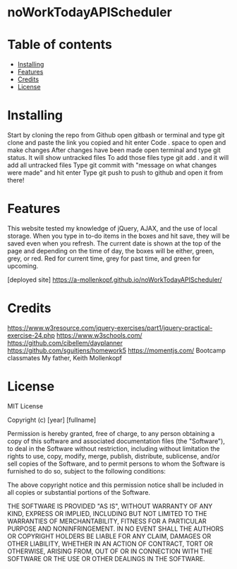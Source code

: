 # noWorkTodayAPIScheduler


# Table of contents

* [Installing](#Installing)
* [Features](#Features)
* [Credits](#Credits)
* [License](#License)

# Installing 

Start by cloning the repo from Github 
open gitbash or terminal and type git clone and paste the link you copied and hit enter
Code . space to open and make changes
After changes have been made open terminal and type git status. It will show untracked files
To add those files type git add . and it will add all untracked files
Type git commit with "message on what changes were made" and hit enter
Type git push to push to github and open it from there!


# Features

This website tested my knowledge of jQuery, AJAX, and the use of local storage. When you type in to-do items in the boxes and hit save, they will be saved even when you refresh. The current date is shown at the top of the page and depending on the time of day, the boxes will be either, green, grey, or red. Red for current time, grey for past time, and green for upcoming.

[deployed site] https://a-mollenkopf.github.io/noWorkTodayAPIScheduler/


# Credits
https://www.w3resource.com/jquery-exercises/part1/jquery-practical-exercise-24.php
https://www.w3schools.com/
https://github.com/cibellem/dayplanner
https://github.com/sguitjens/homework5
https://momentjs.com/
Bootcamp classmates
My father, Keith Mollenkopf


# License

MIT License

Copyright (c) [year] [fullname]

Permission is hereby granted, free of charge, to any person obtaining a copy
of this software and associated documentation files (the "Software"), to deal
in the Software without restriction, including without limitation the rights
to use, copy, modify, merge, publish, distribute, sublicense, and/or sell
copies of the Software, and to permit persons to whom the Software is
furnished to do so, subject to the following conditions:

The above copyright notice and this permission notice shall be included in all
copies or substantial portions of the Software.

THE SOFTWARE IS PROVIDED "AS IS", WITHOUT WARRANTY OF ANY KIND, EXPRESS OR
IMPLIED, INCLUDING BUT NOT LIMITED TO THE WARRANTIES OF MERCHANTABILITY,
FITNESS FOR A PARTICULAR PURPOSE AND NONINFRINGEMENT. IN NO EVENT SHALL THE
AUTHORS OR COPYRIGHT HOLDERS BE LIABLE FOR ANY CLAIM, DAMAGES OR OTHER
LIABILITY, WHETHER IN AN ACTION OF CONTRACT, TORT OR OTHERWISE, ARISING FROM,
OUT OF OR IN CONNECTION WITH THE SOFTWARE OR THE USE OR OTHER DEALINGS IN THE
SOFTWARE.
